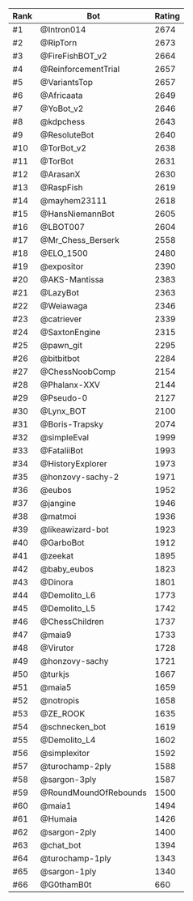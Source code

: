 Rank|Bot|Rating
---|---|---
#1|@Intron014|2674
#2|@RipTorn|2673
#3|@FireFishBOT_v2|2664
#4|@ReinforcementTrial|2657
#5|@VariantsTop|2657
#6|@Africaata|2649
#7|@YoBot_v2|2646
#8|@kdpchess|2643
#9|@ResoluteBot|2640
#10|@TorBot_v2|2638
#11|@TorBot|2631
#12|@ArasanX|2630
#13|@RaspFish|2619
#14|@mayhem23111|2618
#15|@HansNiemannBot|2605
#16|@LBOT007|2604
#17|@Mr_Chess_Berserk|2558
#18|@ELO_1500|2480
#19|@expositor|2390
#20|@AKS-Mantissa|2383
#21|@LazyBot|2363
#22|@Weiawaga|2346
#23|@catriever|2339
#24|@SaxtonEngine|2315
#25|@pawn_git|2295
#26|@bitbitbot|2284
#27|@ChessNoobComp|2154
#28|@Phalanx-XXV|2144
#29|@Pseudo-0|2127
#30|@Lynx_BOT|2100
#31|@Boris-Trapsky|2074
#32|@simpleEval|1999
#33|@FataliiBot|1993
#34|@HistoryExplorer|1973
#35|@honzovy-sachy-2|1971
#36|@eubos|1952
#37|@jangine|1946
#38|@matmoi|1936
#39|@likeawizard-bot|1923
#40|@GarboBot|1912
#41|@zeekat|1895
#42|@baby_eubos|1823
#43|@Dinora|1801
#44|@Demolito_L6|1773
#45|@Demolito_L5|1742
#46|@ChessChildren|1737
#47|@maia9|1733
#48|@Virutor|1728
#49|@honzovy-sachy|1721
#50|@turkjs|1667
#51|@maia5|1659
#52|@notropis|1658
#53|@ZE_ROOK|1635
#54|@schnecken_bot|1619
#55|@Demolito_L4|1602
#56|@simplexitor|1592
#57|@turochamp-2ply|1588
#58|@sargon-3ply|1587
#59|@RoundMoundOfRebounds|1500
#60|@maia1|1494
#61|@Humaia|1426
#62|@sargon-2ply|1400
#63|@chat_bot|1394
#64|@turochamp-1ply|1343
#65|@sargon-1ply|1340
#66|@G0thamB0t|660
